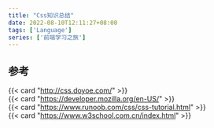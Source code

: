 ```yaml
---
title: "Css知识总结"
date: 2022-08-10T12:11:27+08:00
tags: ['Language']
series: ['前端学习之旅']
---
```







## 参考
{{< card "http://css.doyoe.com/" >}}        
{{< card "https://developer.mozilla.org/en-US/" >}}      
{{< card "https://www.runoob.com/css/css-tutorial.html" >}}     
{{< card "https://www.w3school.com.cn/index.html" >}}
